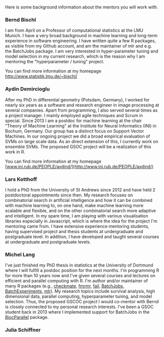 Here is some background information about the mentors you will work with.

### Bernd Bischl
I am from April on a Professor of computational statistics at the LMU Munich. I have a very broad background in machine learning and long-term experience in software engineering. I have written quite a few R packages, as visible from my Github account, and am the maintainer of mlr and e.g. the BatchJobs package. I am very interested in hyper-parameter tuning and model selection in my current research, which is the reason why I am mentoring the "hyperparameter / tuning" project. 

You can find more information at my homepage http://www.statistik.lmu.de/~bischl/

### Aydin Demircioglu

After my PhD in differential geometry (Potsdam, Germany), I worked for nearly six years as a software
and research engineer in image processing at several companies. Apart from
programming, I also served several times as a project manager. I mainly employed
agile techniques and Scrum in special. 
Since 2013 I am a postdoc for machine learning at the chair "Theory of Machine
Learning" at the Institute for Neural Informatics (INI) in Bochum, Germany.
Our group has a distinct focus on Support Vector Machines. In our ongoing
project we did a broad empirical evaluation of SVMs on large scale data.
As an direct extension of this, I currently work on ensemble SVMs. The proposed GSOC 
project will be a realization of this work in R.

You can find more information at my homepage [www.ini.rub.de/PEOPLE/aydind/](http://www.ini.rub.de/PEOPLE/aydind/)


### Lars Kotthoff

I hold a PhD from the University of St Andrews since 2012 and have held 2 postdoctoral appointments since then. My research focuses on combinatorial search in artificial intelligence and how it can be combined with machine learning to, on one hand, make machine learning more scalable and flexible, and on the other combinatorial search more adaptive and intelligent. In my spare time, I am playing with various visualisation libraries especially in Javascript, which is where the idea for the project I'm mentoring came from. I have extensive experience mentoring students, having supervised project and thesis students at undergraduate and postgraduate level. In addition, I have developed and taught several courses at undergraduate and postgraduate levels.

### Michel Lang

I've just finished my PhD thesis in statistics at the University of Dortmund where I will fulfill a postdoc position for the next months.
I'm programming R for more than 10 years now and I've given several courses and lectures on efficient and parallel computing with R. 
I'm author and/or maintainer of many R packages (e.g., [checkmate](https://github.com/mllg/checkmate), [fmrmr](https://github.com/mllg/fmrmr), [fail](https://github.com/mllg/fail), [BatchJobs](https://github.com/tudo-r/BatchJobs), [BatchExperiments](https://github.com/tudo-r/BatchExperiments), [mlr](https://github.com/berndbischl/mlr)).
My research topics include survival analysis, high dimensional data, parallel computing, hyperparameter tuning, and model selection. Thus, the proposed GSCOC project I would co-mentor with Bernd is closely connected to my personal research interests. 
I've been a GSOC student back in 2013 where I implemented support for BatchJobs in the [BiocParallel](https://github.com/Bioconductor/BiocParallel) package.
### Julia Schiffner